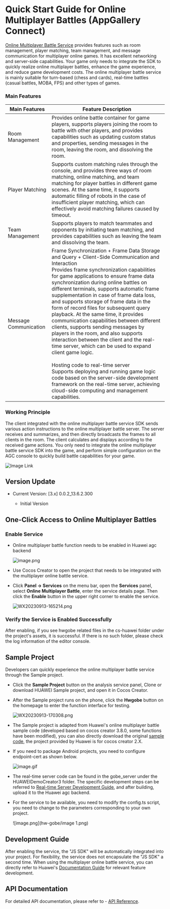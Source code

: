 # Quick Start Guide for Online Multiplayer Battles (AppGallery Connect)

[Online Multiplayer Battle Service](https://developer.huawei.com/consumer/cn/doc/development/AppGallery-connect-Guides/gameobe-introduction-0000001185429290) provides features such as room management, player matching, team management, and message communication for multiplayer online games. It has excellent networking and server-side capabilities. Your game only needs to integrate the SDK to quickly realize online multiplayer battles, enhance the game experience, and reduce game development costs. The online multiplayer battle service is mainly suitable for turn-based (chess and cards), real-time battles (casual battles, MOBA, FPS) and other types of games.

### Main Features

|Main Features|Feature Description|
|-|-|
| Room Management |Provides online battle container for game players, supports players joining the room to battle with other players, and provides capabilities such as updating custom status and properties, sending messages in the room, leaving the room, and dissolving the room.|
| Player Matching |Supports custom matching rules through the console, and provides three ways of room matching, online matching, and team matching for player battles in different game scenes. At the same time, it supports automatic filling of robots in the case of insufficient player matching, which can effectively avoid matching failures caused by timeout.|
| Team Management |Supports players to match teammates and opponents by initiating team matching, and provides capabilities such as leaving the team and dissolving the team.|
| Message Communication |Frame Synchronization + Frame Data Storage and Query + Client-Side Communication and Interaction<br/> Provides frame synchronization capabilities for game applications to ensure frame data synchronization during online battles on different terminals, supports automatic frame supplementation in case of frame data loss, and supports storage of frame data in the form of record files for subsequent query playback. At the same time, it provides communication capabilities between different clients, supports sending messages by players in the room, and also supports interaction between the client and the real-time server, which can be used to expand client game logic.<br/><br/> Hosting code to real-time server<br/> Supports deploying and running game logic code based on the server-side development framework on the real-time server, achieving cloud-side computing and management capabilities.|

### Working Principle

The client integrated with the online multiplayer battle service SDK sends various action instructions to the online multiplayer battle server. The server receives and summarizes, and then directly broadcasts the frames to all clients in the room. The client calculates and displays according to the received game actions. You only need to integrate the online multiplayer battle service SDK into the game, and perform simple configuration on the AGC console to quickly build battle capabilities for your game.

![Image Link](https://alliance-communityfile-drcn.dbankcdn.com/FileServer/getFile/cmtyPub/011/111/111/0000000000011111111.20230810155004.25292486808147483976220359136037:50001231000000:2800:68B129CACB52E1EDFDDA2470517433C3BCACD9159FC52297F7EDAE872C75B978.png?needInitFileName=true?needInitFileName=true)



## Version Update

- Current Version: [3.x] 0.0.2_13.6.2.300

    - Initial Version

## One-Click Access to Online Multiplayer Battles

### Enable Service

- Online multiplayer battle function needs to be enabled in Huawei agc backend

    ![image.png](hw-gobe/image.png)

- Use Cocos Creator to open the project that needs to be integrated with the multiplayer online battle service.

- Click **Panel -> Services** on the menu bar, open the **Services** panel, select **Online Multiplayer Battle**, enter the service details page. Then click the **Enable** button in the upper right corner to enable the service.

    ![WX20230913-165214.png](hw-gobe/WX20230913-165214.png)



### Verify the Service is Enabled Successfully

After enabling, if you see hwgobe related files in the cs-huawei folder under the project's assets, it is successful. If there is no such folder, please check the log information of the editor console.



## Sample Project

Developers can quickly experience the online multiplayer battle service through the Sample project.

- Click the **Sample Project** button on the analysis service panel, Clone or download HUAWEI Sample project, and open it in Cocos Creator.

- After the Sample project runs on the phone, click the **Hwgobe** button on the homepage to enter the function interface for testing.

    ![WX20230913-170308.png](hw-gobe/WX20230913-170308.png)

- The Sample project is adapted from Huawei's online multiplayer battle sample code (developed based on cocos creator 3.8.0, some functions have been modified), you can also directly download the original [sample code](https://developer.huawei.com/consumer/cn/doc/development/AppGallery-connect-Examples/gameobe-samplecode-jssdk-0000001226761605), the project provided by Huawei is for cocos creator 2.X.

- If you need to package Android projects, you need to configure endpoint-cert as shown below.

    ![image.gif](hw-gobe/image.gif)

- The real-time server code can be found in the gobe_server under the HUAWEIDemoCreator3 folder. The specific development steps can be referred to [Real-time Server Development Guide](https://developer.huawei.com/consumer/cn/doc/development/AppGallery-connect-Guides/gameobe-realtime-server-0000001289210804), and after building, upload it to the Huawei agc backend.

- For the service to be available, you need to modify the config.ts script, you need to change to the parameters corresponding to your own project.

    ![image.png](hw-gobe/image 1.png)

## Development Guide

After enabling the service, the "JS SDK" will be automatically integrated into your project. For flexibility, the service does not encapsulate the "JS SDK" a second time. When using the multiplayer online battle service, you can directly refer to Huawei's [Documentation Guide](https://developer.huawei.com/consumer/cn/doc/development/AppGallery-connect-Guides/gameobe-flowchart-overview-js-0000001342697113) for relevant feature development.



## API Documentation

For detailed API documentation, please refer to - [API Reference](https://developer.huawei.com/consumer/cn/doc/development/AppGallery-connect-References/gameobe-overview-js-0000001237750607).
